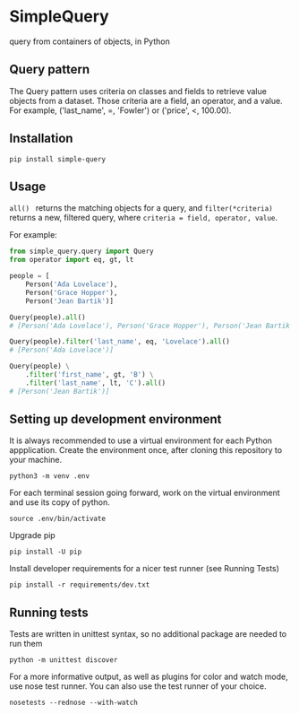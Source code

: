 # SimpleQuery
query from containers of objects, in Python

## Query pattern

The Query pattern uses criteria on classes and fields to retrieve
value objects from a dataset. Those criteria are a field, an operator,
and a value. For example, ('last_name', =, 'Fowler') or ('price', <, 100.00).

## Installation

```
pip install simple-query
```

## Usage
`all() ` returns the matching objects for a query, and `filter(*criteria)` returns a new, filtered query, where `criteria = field, operator, value`.

For example:
```Python
from simple_query.query import Query
from operator import eq, gt, lt

people = [
    Person('Ada Lovelace'),
    Person('Grace Hopper'),
    Person('Jean Bartik')]

Query(people).all()
# [Person('Ada Lovelace'), Person('Grace Hopper'), Person('Jean Bartik')]

Query(people).filter('last_name', eq, 'Lovelace').all()
# [Person('Ada Lovelace')]

Query(people) \
    .filter('first_name', gt, 'B') \
    .filter('last_name', lt, 'C').all()
# [Person('Jean Bartik')]
```

## Setting up development environment
It is always recommended to use a virtual environment for each
Python appplication. Create the environment once, after cloning
this repository to your machine.
```
python3 -m venv .env
```

For each terminal session going forward, work on the virtual
environment and use its copy of python.
```
source .env/bin/activate
```

Upgrade pip
```
pip install -U pip
```

Install developer requirements for a nicer test runner (see Running Tests)
```
pip install -r requirements/dev.txt
```

## Running tests
Tests are written in unittest syntax, so no additional package are needed
to run them
```
python -m unittest discover
```
For a more informative output, as well as plugins for
color and watch mode, use nose test runner. You can also use the test runner
of your choice.
```
nosetests --rednose --with-watch
```
